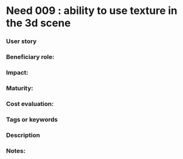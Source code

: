 # Need 009 : ability to use texture in the 3d scene

### User story

### Beneficiary role: 

### Impact: 

### Maturity:

### Cost evaluation:

### Tags or keywords

### Description

### Notes:
